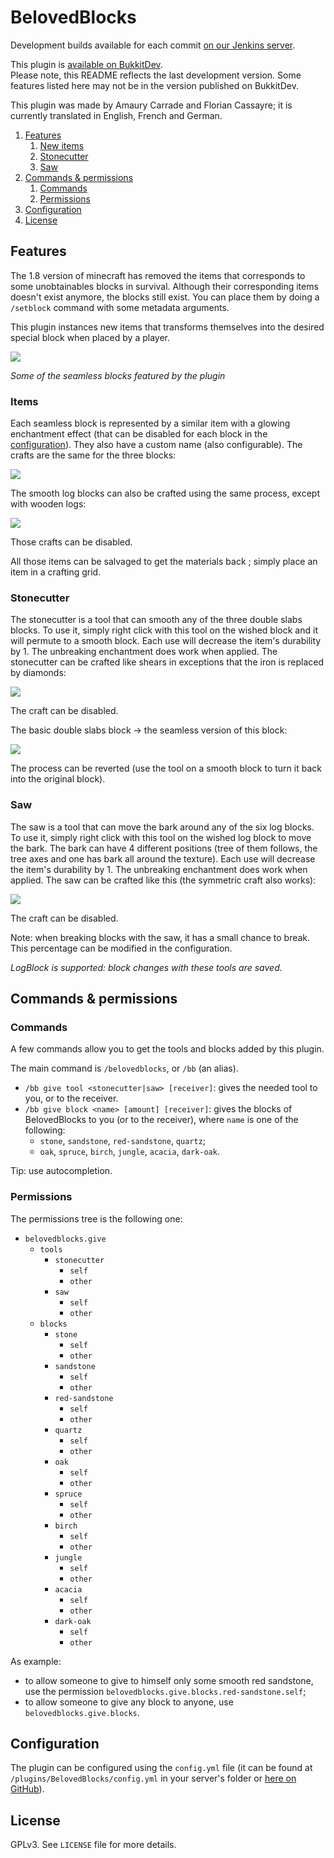 # BelovedBlocks

Development builds available for each commit [on our Jenkins server](http://jenkins.carrade.eu/job/BelovedBlocks/).

This plugin is [available on BukkitDev](http://dev.bukkit.org/bukkit-plugins/beloved-blocks/).  
Please note, this README reflects the last development version. Some features listed here may not be in the version published on BukkitDev.

This plugin was made by Amaury Carrade and Florian Cassayre; it is currently translated in English, French and German.


1. [Features](#features)
   1. [New items](#items)
   2. [Stonecutter](#stonecutter)
   3. [Saw](#saw)
1. [Commands & permissions](#commands--permissions)
   1. [Commands](#commands)
   2. [Permissions](#permissions)
1. [Configuration](#configuration)
1. [License](#license)


## Features

The 1.8 version of minecraft has removed the items that corresponds to some unobtainables blocks in survival. Although their corresponding items doesn't exist anymore, the blocks still exist. You can place them by doing a  `/setblock` command with some metadata arguments.

This plugin instances new items that transforms themselves into the desired special block when placed by a player.

![](http://amaury.carrade.eu/files/Minecraft/Plugins/BelovedBlocks/BB_Banner.png)

*Some of the seamless blocks featured by the plugin*

### Items

Each seamless block is represented by a similar item with a glowing enchantment effect (that can be disabled for each block in the [configuration](#configuration)). They also have a custom name (also configurable). The crafts are the same for the three blocks:

![](http://amaury.carrade.eu/files/Minecraft/Plugins/BelovedBlocks/BB_Crafts_Stones.gif)

The smooth log blocks can also be crafted using the same process, except with wooden logs:

![](http://amaury.carrade.eu/files/Minecraft/Plugins/BelovedBlocks/BB_Crafts_Logs.gif)

Those crafts can be disabled.

All those items can be salvaged to get the materials back ; simply place an item in a crafting grid.

### Stonecutter

The stonecutter is a tool that can smooth any of the three double slabs blocks. To use it, simply right click with this tool on the wished block and it will permute to a smooth block. Each use will decrease the item's durability by 1. The unbreaking enchantment does work when applied. The stonecutter can be crafted like shears in exceptions that the iron is replaced by diamonds:

![](http://amaury.carrade.eu/files/Minecraft/Plugins/BelovedBlocks/BB_Crafts_Stonecutter.png)


The craft can be disabled.

The basic double slabs block → the seamless version of this block:

![](http://amaury.carrade.eu/files/Minecraft/Plugins/BelovedBlocks/BB_Stones_DoubleSlabs_Transformations.png)

The process can be reverted (use the tool on a smooth block to turn it back into the original block).

### Saw

The saw is a tool that can move the bark around any of the six log blocks. To use it, simply right click with this tool on the wished log block to move the bark. The bark can have 4 different positions (tree of them follows, the tree axes and one has bark all around the texture). Each use will decrease the item's durability by 1. The unbreaking enchantment does work when applied. The saw can be crafted like this (the symmetric craft also works):

![](http://amaury.carrade.eu/files/Minecraft/Plugins/BelovedBlocks/BB_Crafts_Saw.png)

The craft can be disabled.

Note: when breaking blocks with the saw, it has a small chance to break. This percentage can be modified in the configuration.


*LogBlock is supported: block changes with these tools are saved.*


## Commands & permissions

### Commands

A few commands allow you to get the tools and blocks added by this plugin.

The main command is `/belovedblocks`, or `/bb` (an alias).

 * `/bb give tool <stonecutter|saw> [receiver]`: gives the needed tool to you, or to the receiver.
 * `/bb give block <name> [amount] [receiver]`: gives the blocks of BelovedBlocks to you (or to the receiver), where `name` is one of the following:
   * `stone`, `sandstone`, `red-sandstone`, `quartz`;
   * `oak`, `spruce`, `birch`, `jungle`, `acacia`, `dark-oak`.

Tip: use autocompletion.


### Permissions

The permissions tree is the following one:

 * `belovedblocks.give`
    * `tools`
       * `stonecutter`
          * `self`
          * `other`
       * `saw`
          * `self`
          * `other`
    * `blocks`
       * `stone`
          * `self`
          * `other`
       * `sandstone`
          * `self`
          * `other`
       * `red-sandstone`
          * `self`
          * `other`
       * `quartz`
          * `self`
          * `other`
       * `oak`
          * `self`
          * `other`
       * `spruce`
          * `self`
          * `other`
       * `birch`
          * `self`
          * `other`
       * `jungle`
          * `self`
          * `other`
       * `acacia`
          * `self`
          * `other`
       * `dark-oak`
          * `self`
          * `other`

As example:
 * to allow someone to give to himself only some smooth red sandstone, use the permission `belovedblocks.give.blocks.red-sandstone.self`;
 * to allow someone to give any block to anyone, use `belovedblocks.give.blocks`.


## Configuration

The plugin can be configured using the `config.yml` file (it can be found at `/plugins/BelovedBlocks/config.yml` in your server's folder or [here on GitHub](https://github.com/AmauryCarrade/BelovedBlocks/blob/master/src/main/resources/config.yml)).

## License

GPLv3. See `LICENSE` file for more details.
